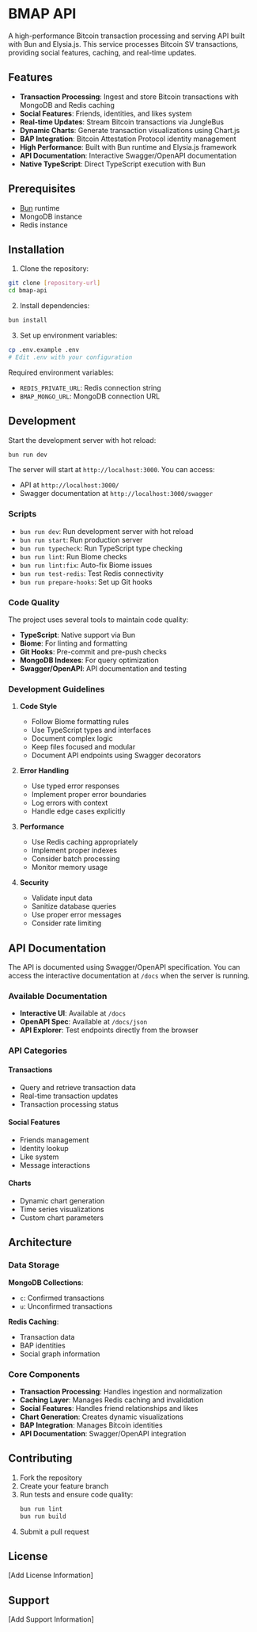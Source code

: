 # BMAP API

A high-performance Bitcoin transaction processing and serving API built with Bun and Elysia.js. This service processes Bitcoin SV transactions, providing social features, caching, and real-time updates.

## Features

- **Transaction Processing**: Ingest and store Bitcoin transactions with MongoDB and Redis caching
- **Social Features**: Friends, identities, and likes system
- **Real-time Updates**: Stream Bitcoin transactions via JungleBus
- **Dynamic Charts**: Generate transaction visualizations using Chart.js
- **BAP Integration**: Bitcoin Attestation Protocol identity management
- **High Performance**: Built with Bun runtime and Elysia.js framework
- **API Documentation**: Interactive Swagger/OpenAPI documentation
- **Native TypeScript**: Direct TypeScript execution with Bun

## Prerequisites

- [Bun](https://bun.sh) runtime
- MongoDB instance
- Redis instance

## Installation

1. Clone the repository:
```bash
git clone [repository-url]
cd bmap-api
```

2. Install dependencies:
```bash
bun install
```

3. Set up environment variables:
```bash
cp .env.example .env
# Edit .env with your configuration
```

Required environment variables:
- `REDIS_PRIVATE_URL`: Redis connection string
- `BMAP_MONGO_URL`: MongoDB connection URL

## Development

Start the development server with hot reload:
```bash
bun run dev
```

The server will start at `http://localhost:3000`. You can access:
- API at `http://localhost:3000/`
- Swagger documentation at `http://localhost:3000/swagger`

### Scripts

- `bun run dev`: Run development server with hot reload
- `bun run start`: Run production server
- `bun run typecheck`: Run TypeScript type checking
- `bun run lint`: Run Biome checks
- `bun run lint:fix`: Auto-fix Biome issues
- `bun run test-redis`: Test Redis connectivity
- `bun run prepare-hooks`: Set up Git hooks

### Code Quality

The project uses several tools to maintain code quality:

- **TypeScript**: Native support via Bun
- **Biome**: For linting and formatting
- **Git Hooks**: Pre-commit and pre-push checks
- **MongoDB Indexes**: For query optimization
- **Swagger/OpenAPI**: API documentation and testing

### Development Guidelines

1. **Code Style**
   - Follow Biome formatting rules
   - Use TypeScript types and interfaces
   - Document complex logic
   - Keep files focused and modular
   - Document API endpoints using Swagger decorators

2. **Error Handling**
   - Use typed error responses
   - Implement proper error boundaries
   - Log errors with context
   - Handle edge cases explicitly

3. **Performance**
   - Use Redis caching appropriately
   - Implement proper indexes
   - Consider batch processing
   - Monitor memory usage

4. **Security**
   - Validate input data
   - Sanitize database queries
   - Use proper error messages
   - Consider rate limiting

## API Documentation

The API is documented using Swagger/OpenAPI specification. You can access the interactive documentation at `/docs` when the server is running.

### Available Documentation

- **Interactive UI**: Available at `/docs`
- **OpenAPI Spec**: Available at `/docs/json`
- **API Explorer**: Test endpoints directly from the browser

### API Categories

#### Transactions
- Query and retrieve transaction data
- Real-time transaction updates
- Transaction processing status

#### Social Features
- Friends management
- Identity lookup
- Like system
- Message interactions

#### Charts
- Dynamic chart generation
- Time series visualizations
- Custom chart parameters

## Architecture

### Data Storage

**MongoDB Collections**:
- `c`: Confirmed transactions
- `u`: Unconfirmed transactions

**Redis Caching**:
- Transaction data
- BAP identities
- Social graph information

### Core Components

- **Transaction Processing**: Handles ingestion and normalization
- **Caching Layer**: Manages Redis caching and invalidation
- **Social Features**: Handles friend relationships and likes
- **Chart Generation**: Creates dynamic visualizations
- **BAP Integration**: Manages Bitcoin identities
- **API Documentation**: Swagger/OpenAPI integration

## Contributing

1. Fork the repository
2. Create your feature branch
3. Run tests and ensure code quality:
   ```bash
   bun run lint
   bun run build
   ```
4. Submit a pull request

## License

[Add License Information]

## Support

[Add Support Information] 